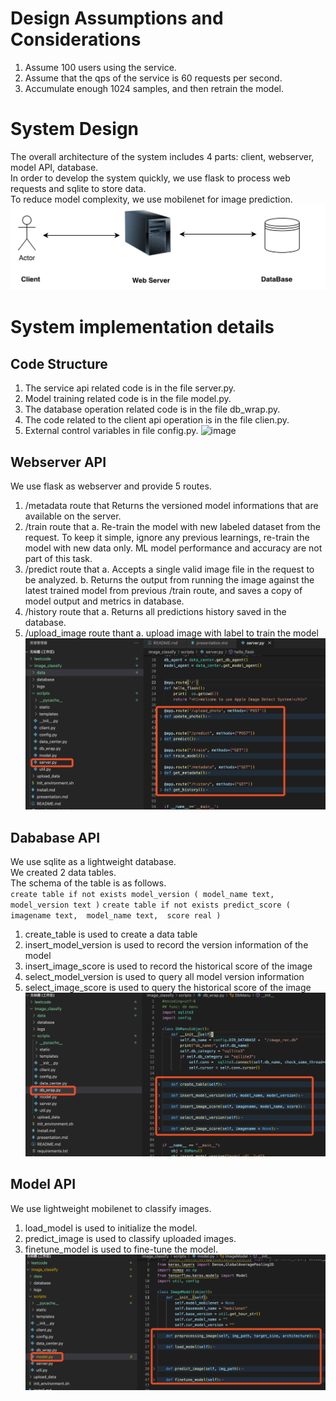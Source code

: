 # Design Assumptions and Considerations
1. Assume 100 users using the service.<br>
2. Assume that the qps of the service is 60 requests per second.<br> 
3. Accumulate enough 1024 samples, and then retrain the model.<br> 

# System Design
The overall architecture of the system includes 4 parts: client, webserver, model API, database.<br>
In order to develop the system quickly, we use flask to process web requests and sqlite to store data.<br>
To reduce model complexity, we use mobilenet for image prediction.<br>
![image](https://github.com/yjfdl123/image_classify/blob/main/data/images/architecture_of_image_classify.png)

# System implementation details
## Code Structure
1. The service api related code is in the file server.py.
2. Model training related code is in the file model.py.
3. The database operation related code is in the file db_wrap.py. 
4. The code related to the client api operation is in the file clien.py. 
5. External control variables in file config.py.
![image](https://github.com/yjfdl123/image_classify/blob/main/data/images/code_of_all_server.png.png)


## Webserver API
We use flask as webserver and provide 5 routes.<br>
1. /metadata route that
Returns the versioned model informations that are available on the server.
2. /train route that
a. Re-train the model with new labeled dataset from the request. To keep it simple,
ignore any previous learnings, re-train the model with new data only. ML model
performance and accuracy are not part of this task.
3. /predict route that
a. Accepts a single valid image file in the request to be analyzed.
b. Returns the output from running the image against the latest trained model from
previous /train route, and saves a copy of model output and metrics in database.
4. /history route that
a. Returns all predictions history saved in the database.
5. /upload_image route thant 
a. upload image with label to train the model
![image](https://github.com/yjfdl123/image_classify/blob/main/data/images/code_of_webserver.png)




## Dababase API
We use sqlite as a lightweight database.<br>
We created 2 data tables.<br>
The schema of the table is as follows. <br>
`
                create table if not exists model_version (
                    model_name text, 
                    model_version text
                )
`
`
                create table if not exists predict_score (
                    imagename text, 
                    model_name text, 
                    score real
                )
`
1. create_table is used to create a data table
2. insert_model_version is used to record the version information of the model
3. insert_image_score is used to record the historical score of the image
4. select_model_version is used to query all model version information
5. select_image_score is used to query the historical score of the image
![image](https://github.com/yjfdl123/image_classify/blob/main/data/images/code_of_database.png)

## Model API 
We use lightweight mobilenet to classify images.
1. load_model is used to initialize the model. 
2. predict_image is used to classify uploaded images. 
3. finetune_model is used to fine-tune the model.
![image](https://github.com/yjfdl123/image_classify/blob/main/data/images/code_of_model_api.png)
